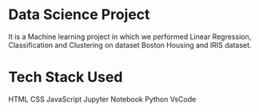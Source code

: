 # Data Science Project
It is a Machine learning project in which we performed Linear Regression, Classification and Clustering on dataset Boston Housing and IRIS dataset.

# Tech Stack Used
HTML 
CSS 
JavaScript
Jupyter Notebook
Python
VsCode
